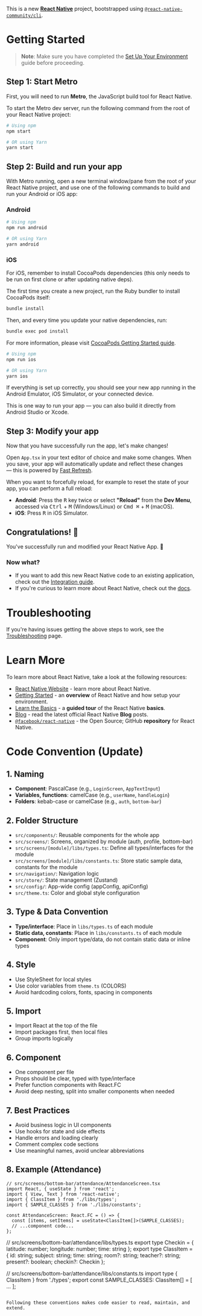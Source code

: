 This is a new [**React Native**](https://reactnative.dev) project, bootstrapped using [`@react-native-community/cli`](https://github.com/react-native-community/cli).

# Getting Started

> **Note**: Make sure you have completed the [Set Up Your Environment](https://reactnative.dev/docs/set-up-your-environment) guide before proceeding.

## Step 1: Start Metro

First, you will need to run **Metro**, the JavaScript build tool for React Native.

To start the Metro dev server, run the following command from the root of your React Native project:

```sh
# Using npm
npm start

# OR using Yarn
yarn start
```

## Step 2: Build and run your app

With Metro running, open a new terminal window/pane from the root of your React Native project, and use one of the following commands to build and run your Android or iOS app:

### Android

```sh
# Using npm
npm run android

# OR using Yarn
yarn android
```

### iOS

For iOS, remember to install CocoaPods dependencies (this only needs to be run on first clone or after updating native deps).

The first time you create a new project, run the Ruby bundler to install CocoaPods itself:

```sh
bundle install
```

Then, and every time you update your native dependencies, run:

```sh
bundle exec pod install
```

For more information, please visit [CocoaPods Getting Started guide](https://guides.cocoapods.org/using/getting-started.html).

```sh
# Using npm
npm run ios

# OR using Yarn
yarn ios
```

If everything is set up correctly, you should see your new app running in the Android Emulator, iOS Simulator, or your connected device.

This is one way to run your app — you can also build it directly from Android Studio or Xcode.

## Step 3: Modify your app

Now that you have successfully run the app, let's make changes!

Open `App.tsx` in your text editor of choice and make some changes. When you save, your app will automatically update and reflect these changes — this is powered by [Fast Refresh](https://reactnative.dev/docs/fast-refresh).

When you want to forcefully reload, for example to reset the state of your app, you can perform a full reload:

- **Android**: Press the <kbd>R</kbd> key twice or select **"Reload"** from the **Dev Menu**, accessed via <kbd>Ctrl</kbd> + <kbd>M</kbd> (Windows/Linux) or <kbd>Cmd ⌘</kbd> + <kbd>M</kbd> (macOS).
- **iOS**: Press <kbd>R</kbd> in iOS Simulator.

## Congratulations! :tada:

You've successfully run and modified your React Native App. :partying_face:

### Now what?

- If you want to add this new React Native code to an existing application, check out the [Integration guide](https://reactnative.dev/docs/integration-with-existing-apps).
- If you're curious to learn more about React Native, check out the [docs](https://reactnative.dev/docs/getting-started).

# Troubleshooting

If you're having issues getting the above steps to work, see the [Troubleshooting](https://reactnative.dev/docs/troubleshooting) page.

# Learn More

To learn more about React Native, take a look at the following resources:

- [React Native Website](https://reactnative.dev) - learn more about React Native.
- [Getting Started](https://reactnative.dev/docs/environment-setup) - an **overview** of React Native and how setup your environment.
- [Learn the Basics](https://reactnative.dev/docs/getting-started) - a **guided tour** of the React Native **basics**.
- [Blog](https://reactnative.dev/blog) - read the latest official React Native **Blog** posts.
- [`@facebook/react-native`](https://github.com/facebook/react-native) - the Open Source; GitHub **repository** for React Native.

# Code Convention (Update)

## 1. Naming
- **Component**: PascalCase (e.g., `LoginScreen`, `AppTextInput`)
- **Variables, functions**: camelCase (e.g., `userName`, `handleLogin`)
- **Folders**: kebab-case or camelCase (e.g., `auth`, `bottom-bar`)

## 2. Folder Structure
- `src/components/`: Reusable components for the whole app
- `src/screens/`: Screens, organized by module (auth, profile, bottom-bar)
- `src/screens/[module]/libs/types.ts`: Define all types/interfaces for the module
- `src/screens/[module]/libs/constants.ts`: Store static sample data, constants for the module
- `src/navigation/`: Navigation logic
- `src/store/`: State management (Zustand)
- `src/config/`: App-wide config (appConfig, apiConfig)
- `src/theme.ts`: Color and global style configuration

## 3. Type & Data Convention
- **Type/interface**: Place in `libs/types.ts` of each module
- **Static data, constants**: Place in `libs/constants.ts` of each module
- **Component**: Only import type/data, do not contain static data or inline types

## 4. Style
- Use StyleSheet for local styles
- Use color variables from `theme.ts` (COLORS)
- Avoid hardcoding colors, fonts, spacing in components

## 5. Import
- Import React at the top of the file
- Import packages first, then local files
- Group imports logically

## 6. Component
- One component per file
- Props should be clear, typed with type/interface
- Prefer function components with React.FC
- Avoid deep nesting, split into smaller components when needed

## 7. Best Practices
- Avoid business logic in UI components
- Use hooks for state and side effects
- Handle errors and loading clearly
- Comment complex code sections
- Use meaningful names, avoid unclear abbreviations

## 8. Example (Attendance)
```tsx
// src/screens/bottom-bar/attendance/AttendanceScreen.tsx
import React, { useState } from 'react';
import { View, Text } from 'react-native';
import { ClassItem } from './libs/types';
import { SAMPLE_CLASSES } from './libs/constants';

const AttendanceScreen: React.FC = () => {
  const [items, setItems] = useState<ClassItem[]>(SAMPLE_CLASSES);
  // ...component code...
};
```

// src/screens/bottom-bar/attendance/libs/types.ts
export type Checkin = { latitude: number; longitude: number; time: string };
export type ClassItem = { id: string; subject: string; time: string; room?: string; teacher?: string; present?: boolean; checkin?: Checkin };

// src/screens/bottom-bar/attendance/libs/constants.ts
import type { ClassItem } from './types';
export const SAMPLE_CLASSES: ClassItem[] = [ ... ];
```

Following these conventions makes code easier to read, maintain, and extend.

